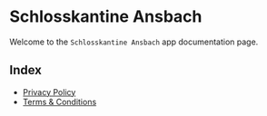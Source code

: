 # Schlosskantine Ansbach

Welcome to the `Schlosskantine Ansbach` app documentation page.

## Index

* [Privacy Policy](./privacy_policy.md)
* [Terms & Conditions](./terms_conditions.md)
